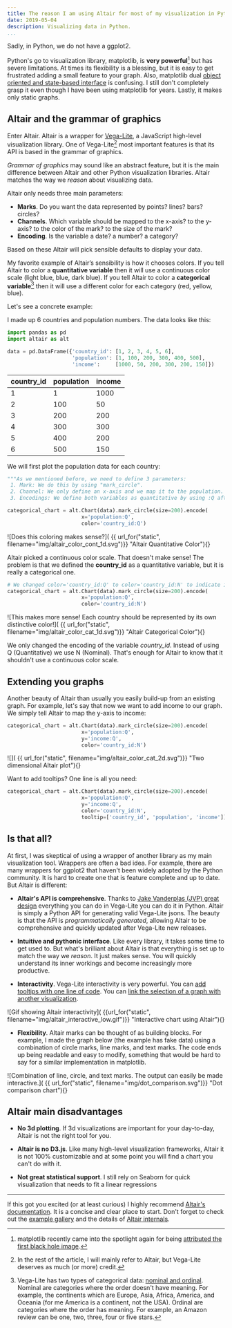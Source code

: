 ```yaml
---
title: The reason I am using Altair for most of my visualization in Python
date: 2019-05-04
description: Visualizing data in Python.
...
```


Sadly, in Python, we do not have a ggplot2.

Python's go to visualization library, matplotlib, is **very powerful**[^matplotlib] but has severe limitations. At times its flexibility is a blessing, but it is easy to get frustrated adding a small feature to your graph. Also, matplotlib dual [object oriented and state-based interface](https://matplotlib.org/tutorials/introductory/lifecycle.html) is confusing. I still don't completely grasp it even though I have been using matplotlib for years. Lastly, it makes only static graphs.

## Altair and the grammar of graphics

Enter Altair. Altair is a wrapper for [Vega-Lite](https://vega.github.io/vega-lite/), a JavaScript high-level visualization library. One of Vega-Lite[^refer-vega-lite] most important features is that its API is based in the grammar of graphics.

_Grammar of graphics_ may sound like an abstract feature, but it is the main difference between Altair and other Python visualization libraries. Altair matches the way we _reason_ about visualizing data.

Altair only needs three main parameters:

- **Marks**. Do you want the data represented by points? lines? bars? circles?
- **Channels**. Which variable should be mapped to the x-axis? to the y-axis? to the color of the mark? to the size of the mark?
- **Encoding**. Is the variable a date? a number? a category?

Based on these Altair will pick sensible defaults to display your data.


My favorite example of Altair’s sensibility is how it chooses colors. If you tell Altair to color a **quantitative variable** then it will use a continuous color scale (light blue, blue, dark blue). If you tell Altair to color a **categorical variable**[^nominal] then it will use a different color for each category (red, yellow, blue).

Let's see a concrete example:

I made up 6 countries and population numbers. The data looks like this:

```python
import pandas as pd
import altair as alt

data = pd.DataFrame({'country_id': [1, 2, 3, 4, 5, 6],
                     'population': [1, 100, 200, 300, 400, 500],
                     'income':     [1000, 50, 200, 300, 200, 150]})
```

| country_id | population  |  income  |
|:---------|:---------------|:--------|
| 1        |   1            | 1000    |
| 2        |   100          | 50      |
| 3        |   200          | 200     |
| 4        |   300          | 300     |
| 5        |   400          | 200     |
| 6        |   500          | 150     |

We will first plot the population data for each country:

```python
"""As we mentioned before, we need to define 3 parameters:
 1. Mark: We do this by using "mark_circle".
 2. Channel: We only define an x-axis and we map it to the population.
 3. Encodings: We define both variables as quantitative by using :Q after the column name"""

categorical_chart = alt.Chart(data).mark_circle(size=200).encode(
                        x='population:Q',
                        color='country_id:Q')
```
![Does this coloring makes sense?]( {{
url_for("static", filename="img/altair_color_cont_1d.svg")}} "Altair Quantitative Color"){}

Altair picked a continuous color scale. That doesn't make sense! The problem is that we defined the **country\_id** as a quantitative variable, but it is really a categorical one.

```python
# We changed color='country_id:Q' to color='country_id:N' to indicate it is a nominal variable
categorical_chart = alt.Chart(data).mark_circle(size=200).encode(
                        x='population:Q',
                        color='country_id:N')
```

![This makes more sense! Each country should be represented by its own distinctive color!]( {{
url_for("static", filename="img/altair_color_cat_1d.svg")}} "Altair Categorical Color"){}

We only changed the encoding of the variable _country_id_. Instead of using Q (Quantitative) we use N (Nominal). That's enough for Altair to know that it shouldn't use a continuous color scale.

## Extending you graphs

Another beauty of Altair than usually you easily build-up from an existing graph. For example, let's say that now we want to add income to our graph. We simply tell Altair to map the y-axis to income:

```python
categorical_chart = alt.Chart(data).mark_circle(size=200).encode(
                        x='population:Q',
                        y='income:Q',
                        color='country_id:N')
```
![]( {{
url_for("static", filename="img/altair_color_cat_2d.svg")}} "Two dimensional Altair plot"){}

Want to add tooltips? One line is all you need:

```python
categorical_chart = alt.Chart(data).mark_circle(size=200).encode(
                        x='population:Q',
                        y='income:Q',
                        color='country_id:N',
                        tooltip=['country_id', 'population', 'income']))
```

## Is that all?

At first, I was skeptical of using a wrapper of another library as my main visualization tool. Wrappers are often a bad idea. For example, there are many wrappers for ggplot2 that haven't been widely adopted by the Python community. It is hard to create one that is feature complete and up to date. But Altair is different:


- **Altair's API is comprehensive**. Thanks to [Jake Vanderplas (JVP) great design](https://twitter.com/jakevdp/status/1006929120628916224) everything you can do in Vega-Lite you can do it in Python. Altair is simply a Python API for generating valid Vega-Lite jsons. The beauty is that the API is _programmatically generated_, allowing Altair to be comprehensive and quickly updated after Vega-Lite new releases.


- **Intuitive and pythonic interface**. Like every library, it takes some time to get used to. But what's brilliant about Altair is that everything is set up to match the way we _reason_. It just makes sense. You will quickly understand its inner workings and become increasingly more productive.

- **Interactivity**. Vega-Lite interactivity is very powerful. You can [add tooltips with one line of code](https://altair-viz.github.io/gallery/scatter_tooltips.html). You can [link the selection of a graph with another visualization](https://altair-viz.github.io/gallery/seattle_weather_interactive.html).

![Gif showing Altair interactivity]( {{url_for("static", filename="img/altair_interactive_low.gif")}} "Interactive chart using Altair"){}

- **Flexibility**. Altair marks can be thought of as building blocks. For example, I made the graph below (the example has fake data) using a combination of circle marks, line marks, and text marks. The code ends up being readable and easy to modify, something that would be hard to say for a similar implementation in matplotlib.


![Combination of line, circle, and text marks. The output can easily be made interactive.]( {{
url_for("static", filename="img/dot_comparison.svg")}} "Dot comparison chart"){}



## Altair main disadvantages

* **No 3d plotting**. If 3d visualizations are important for your day-to-day, Altair is not the right tool for you.

* **Altair is no D3.js**. Like many high-level visualization frameworks, Altair it is not 100% customizable and at some point you will find a chart you can't do with it.

* **Not great statistical support**. I still rely on Seaborn for quick visualization that needs to fit a linear regressions


----

If this got you excited (or at least curious) I highly recommend [Altair's documentation](https://altair-viz.github.io/). It is a concise and clear place to start. Don't forget to check out the [example gallery](https://altair-viz.github.io/gallery/index.html) and the details of [Altair internals](https://altair-viz.github.io/user_guide/internals.html#).

[^matplotlib]:
    matplotlib recently came into the spotlight again for being [attributed the first black hole image](https://twitter.com/matplotlib/status/1116477991763218432).

[^refer-vega-lite]:
    In the rest of the article, I will mainly refer to Altair, but Vega-Lite deserves as much (or more) credit.

[^nominal]:
    Vega-Lite has two types of categorical data: [nominal and ordinal](https://altair-viz.github.io/user_guide/encoding.html#encoding-data-types). Nominal are categories where the order doesn't have meaning. For example, the continents which are Europe, Asia, Africa, America, and Oceania (for me America is a continent, not the USA). Ordinal are categories where the order has meaning. For example, an Amazon review can be one, two, three, four or five stars.
